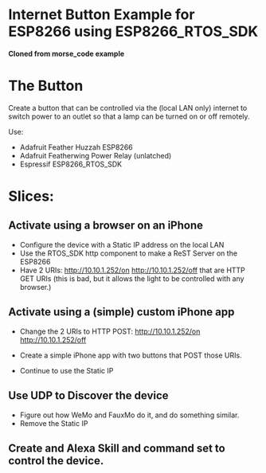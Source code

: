 # Internet Button Example for ESP8266 using ESP8266_RTOS_SDK

**Cloned from morse_code example**


# The Button

Create a button that can be controlled via the (local LAN only) internet to switch power to an outlet so that a lamp can be turned on or off remotely.

Use:
* Adafruit Feather Huzzah ESP8266
* Adafruit Featherwing Power Relay (unlatched)
* Espressif ESP8266_RTOS_SDK


# Slices:

## Activate using a browser on an iPhone
* Configure the device with a Static IP address on the local LAN
* Use the RTOS_SDK http component to make a ReST Server on the ESP8266
* Have 2 URIs:
    http://10.10.1.252/on
    http://10.10.1.252/off
that are HTTP GET URIs (this is bad, but it allows the light to be controlled with any browser.)

## Activate using a (simple) custom iPhone app
* Change the 2 URIs to HTTP POST:
    http://10.10.1.252/on
    http://10.10.1.252/off

* Create a simple iPhone app with two buttons that POST those URIs.
* Continue to use the Static IP

## Use UDP to Discover the device

* Figure out how WeMo and FauxMo do it, and do something similar.
* Remove the Static IP

## Create and Alexa Skill and command set to control the device.

